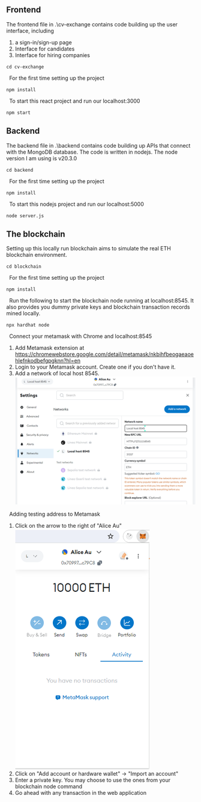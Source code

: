 ## Frontend

The frontend file in .\cv-exchange contains code building up the user interface, including

1. a sign-in/sign-up page
2. Interface for candidates
3. Interface for hiring companies

```
cd cv-exchange
```

&nbsp;
For the first time setting up the project
```
npm install
```
&nbsp;
To start this react project and run our localhost:3000
```
npm start
```


## Backend

The backend file in .\backend contains code building up APIs that connect with the MongoDB database. The code is written in nodejs. The node version I am using is v20.3.0

```
cd backend
```

&nbsp;
For the first time setting up the project
```
npm install
```
&nbsp;
To start this nodejs project and run our localhost:5000
```
node server.js
```


## The blockchain

Setting up this locally run blockchain aims to simulate the real ETH blockchain environment.

```
cd blockchain
```

&nbsp;
For the first time setting up the project
```
npm install
```

&nbsp;
Run the following to start the blockchain node running at localhost:8545. It also provides you dummy private keys and blockchain transaction records mined locally. 
```
npx hardhat node
```
&nbsp;
Connect your metamask with Chrome and localhost:8545
1. Add Metamask extension at https://chromewebstore.google.com/detail/metamask/nkbihfbeogaeaoehlefnkodbefgpgknn?hl=en
2. Login to your Metamask account. Create one if you don't have it.
3. Add a network of local host 8545.
![Adding local host 8545 to the list of networks in Metamask](network-setup.png)

&nbsp;
Adding testing address to Metamask
1. Click on the arrow to the right of "Alice Au"\
![Metamask page](metamask-popup.png)
2. Click on "Add account or hardware wallet" -> "Import an account"
3. Enter a private key. You may choose to use the ones from your blockchain node command
4. Go ahead with any transaction in the web application
